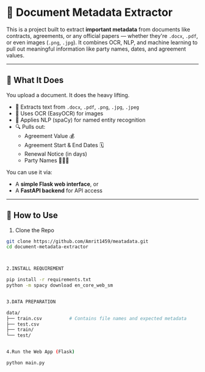 # 🧠 Document Metadata Extractor

This is a project built to extract **important metadata** from documents like contracts, agreements, or any official papers — whether they're `.docx`, `.pdf`, or even images (`.png`, `.jpg`). It combines OCR, NLP, and machine learning to pull out meaningful information like party names, dates, and agreement values.

---

## 📌 What It Does

You upload a document. It does the heavy lifting.

- 📃 Extracts text from `.docx`, `.pdf`, `.png`, `.jpg`, `.jpeg`
- 🤖 Uses OCR (EasyOCR) for images
- 🧠 Applies NLP (spaCy) for named entity recognition
- 🔍 Pulls out:
  - Agreement Value 💰
  - Agreement Start & End Dates 🗓️
  - Renewal Notice (in days)
  - Party Names 🧑‍🤝‍🧑

You can use it via:
- A **simple Flask web interface**, or
- A **FastAPI backend** for API access

---

## 🚀 How to Use

1. Clone the Repo

```bash
git clone https://github.com/Amrit1459/meatadata.git
cd document-metadata-extractor



2.INSTALL REQUIREMENT

pip install -r requirements.txt
python -m spacy download en_core_web_sm


3.DATA PREPARATION

data/
├── train.csv          # Contains file names and expected metadata
├── test.csv           
├── train/           
└── test/              


4.Run the Web App (Flask)

python main.py

